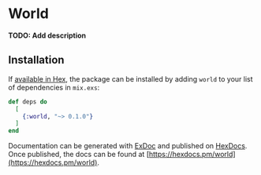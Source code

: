 # World

**TODO: Add description**

## Installation

If [available in Hex](https://hex.pm/docs/publish), the package can be installed
by adding `world` to your list of dependencies in `mix.exs`:

```elixir
def deps do
  [
    {:world, "~> 0.1.0"}
  ]
end
```

Documentation can be generated with [ExDoc](https://github.com/elixir-lang/ex_doc)
and published on [HexDocs](https://hexdocs.pm). Once published, the docs can
be found at [https://hexdocs.pm/world](https://hexdocs.pm/world).

